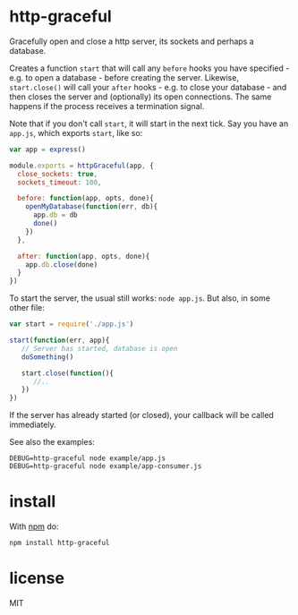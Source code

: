 # http-graceful

Gracefully open and close a http server, its sockets and perhaps a database.

Creates a function `start` that will call any `before` hooks you have specified - e.g. to open a database - before creating the server. Likewise, `start.close()` will call your `after` hooks - e.g. to close your database - and then closes the server and (optionally) its open connections. The same happens if the process receives a termination signal.

Note that if you don't call `start`, it will start in the next tick. Say you have an `app.js`, which exports `start`, like so:

```js
var app = express()

module.exports = httpGraceful(app, {
  close_sockets: true,
  sockets_timeout: 100,

  before: function(app, opts, done){
    openMyDatabase(function(err, db){
      app.db = db
      done()
    })
  },

  after: function(app, opts, done){
    app.db.close(done)
  }
})
```

To start the server, the usual still works: `node app.js`. But also, in some other file:

```js
var start = require('./app.js')

start(function(err, app){
   // Server has started, database is open
   doSomething()

   start.close(function(){ 
      //..
   })
})
```

If the server has already started (or closed), your callback will be called immediately.

See also the examples:

    DEBUG=http-graceful node example/app.js 
    DEBUG=http-graceful node example/app-consumer.js 

# install

With [npm](https://npmjs.org) do:

```
npm install http-graceful
```

# license

MIT
